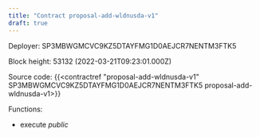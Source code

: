 ```yaml
---
title: "Contract proposal-add-wldnusda-v1"
draft: true
---
```

Deployer: SP3MBWGMCVC9KZ5DTAYFMG1D0AEJCR7NENTM3FTK5


 



Block height: 53132 (2022-03-21T09:23:01.000Z)

Source code: {{<contractref "proposal-add-wldnusda-v1" SP3MBWGMCVC9KZ5DTAYFMG1D0AEJCR7NENTM3FTK5 proposal-add-wldnusda-v1>}}

Functions:

* execute _public_
